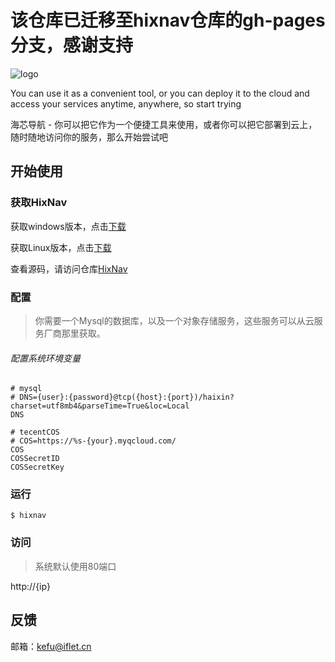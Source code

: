 # 该仓库已迁移至hixnav仓库的gh-pages分支，感谢支持

![logo](http://hixnav.github.io/img/logo.png)

You can use it as a convenient tool, or you can deploy it to the cloud and access your services anytime, anywhere, so start trying

海芯导航 - 你可以把它作为一个便捷工具来使用，或者你可以把它部署到云上，随时随地访问你的服务，那么开始尝试吧

## 开始使用
### 获取HixNav

获取windows版本，点击<a href="./hixnav.exe">下载</a>

获取Linux版本，点击<a href="./hixnav">下载</a>

查看源码，请访问仓库<a href="https://github.com/hixnav/hixnav">HixNav</a>

### 配置

>你需要一个Mysql的数据库，以及一个对象存储服务，这些服务可以从云服务厂商那里获取。

###### 配置系统环境变量

```shell
# mysql
# DNS={user}:{password}@tcp({host}:{port})/haixin?charset=utf8mb4&parseTime=True&loc=Local
DNS

# tecentCOS
# COS=https://%s-{your}.myqcloud.com/
COS 
COSSecretID
COSSecretKey
``` 

### 运行

```shell
$ hixnav
```

### 访问

> 系统默认使用80端口

http://{ip}

## 反馈

邮箱：kefu@iflet.cn
